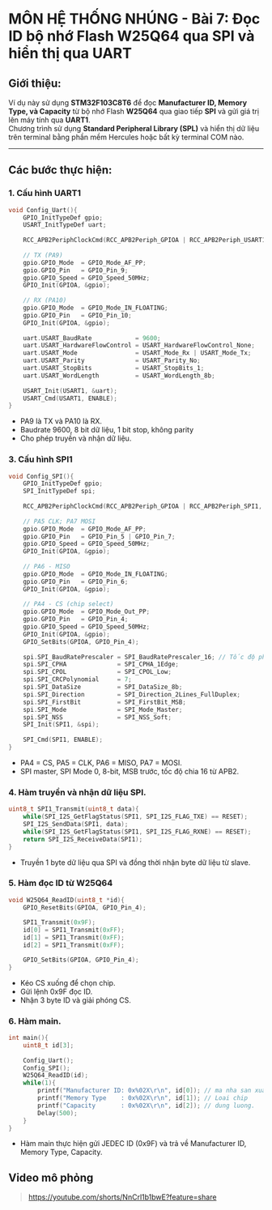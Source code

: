 # MÔN HỆ THỐNG NHÚNG - Bài 7: Đọc ID bộ nhớ Flash W25Q64 qua SPI và hiển thị qua UART

## Giới thiệu:

Ví dụ này sử dụng **STM32F103C8T6** để đọc **Manufacturer ID, Memory Type, và Capacity** từ bộ nhớ Flash **W25Q64** qua giao tiếp **SPI** và gửi giá trị lên máy tính qua **UART1**.  
Chương trình sử dụng **Standard Peripheral Library (SPL)** và hiển thị dữ liệu trên terminal bằng phần mềm Hercules hoặc bất kỳ terminal COM nào.

---

## Các bước thực hiện:

### 1. Cấu hình UART1

```c
void Config_Uart(){
    GPIO_InitTypeDef gpio;
    USART_InitTypeDef uart;
    
    RCC_APB2PeriphClockCmd(RCC_APB2Periph_GPIOA | RCC_APB2Periph_USART1, ENABLE);
    
    // TX (PA9)
    gpio.GPIO_Mode  = GPIO_Mode_AF_PP;
    gpio.GPIO_Pin   = GPIO_Pin_9;
    gpio.GPIO_Speed = GPIO_Speed_50MHz;
    GPIO_Init(GPIOA, &gpio);
    
    // RX (PA10)
    gpio.GPIO_Mode  = GPIO_Mode_IN_FLOATING;
    gpio.GPIO_Pin   = GPIO_Pin_10;
    GPIO_Init(GPIOA, &gpio);
    
    uart.USART_BaudRate            = 9600;
    uart.USART_HardwareFlowControl = USART_HardwareFlowControl_None;
    uart.USART_Mode                = USART_Mode_Rx | USART_Mode_Tx;
    uart.USART_Parity              = USART_Parity_No;
    uart.USART_StopBits            = USART_StopBits_1;
    uart.USART_WordLength          = USART_WordLength_8b;
    
    USART_Init(USART1, &uart);
    USART_Cmd(USART1, ENABLE);
}
```

- PA9 là TX và PA10 là RX.
- Baudrate 9600, 8 bit dữ liệu, 1 bit stop, không parity
- Cho phép truyền và nhận dữ liệu.
### 3. Cấu hình SPI1
```c
void Config_SPI(){
    GPIO_InitTypeDef gpio;
    SPI_InitTypeDef spi;
    
    RCC_APB2PeriphClockCmd(RCC_APB2Periph_GPIOA | RCC_APB2Periph_SPI1, ENABLE);
    
    // PA5 CLK; PA7 MOSI
    gpio.GPIO_Mode  = GPIO_Mode_AF_PP;
    gpio.GPIO_Pin   = GPIO_Pin_5 | GPIO_Pin_7;
    gpio.GPIO_Speed = GPIO_Speed_50MHz;
    GPIO_Init(GPIOA, &gpio);
    
    // PA6 - MISO
    gpio.GPIO_Mode  = GPIO_Mode_IN_FLOATING;
    gpio.GPIO_Pin   = GPIO_Pin_6;
    GPIO_Init(GPIOA, &gpio);
    
    // PA4 - CS (chip select)
    gpio.GPIO_Mode  = GPIO_Mode_Out_PP;
    gpio.GPIO_Pin   = GPIO_Pin_4;
    gpio.GPIO_Speed = GPIO_Speed_50MHz;
    GPIO_Init(GPIOA, &gpio);
    GPIO_SetBits(GPIOA, GPIO_Pin_4);
    
    spi.SPI_BaudRatePrescaler = SPI_BaudRatePrescaler_16; // Tốc độ phù hợp với W25Q64
    spi.SPI_CPHA              = SPI_CPHA_1Edge;
    spi.SPI_CPOL              = SPI_CPOL_Low;
    spi.SPI_CRCPolynomial     = 7;
    spi.SPI_DataSize          = SPI_DataSize_8b;
    spi.SPI_Direction         = SPI_Direction_2Lines_FullDuplex;
    spi.SPI_FirstBit          = SPI_FirstBit_MSB;
    spi.SPI_Mode              = SPI_Mode_Master;
    spi.SPI_NSS               = SPI_NSS_Soft;
    SPI_Init(SPI1, &spi);
    
    SPI_Cmd(SPI1, ENABLE);
}
```
- PA4 = CS, PA5 = CLK, PA6 = MISO, PA7 = MOSI.
- SPI master, SPI Mode 0, 8-bit, MSB trước, tốc độ chia 16 từ APB2.
  
### 4. Hàm truyền và nhận dữ liệu SPI.
```c
uint8_t SPI1_Transmit(uint8_t data){
    while(SPI_I2S_GetFlagStatus(SPI1, SPI_I2S_FLAG_TXE) == RESET);
    SPI_I2S_SendData(SPI1, data);
    while(SPI_I2S_GetFlagStatus(SPI1, SPI_I2S_FLAG_RXNE) == RESET);
    return SPI_I2S_ReceiveData(SPI1);
}
```
- Truyền 1 byte dữ liệu qua SPI và đồng thời nhận byte dữ liệu từ slave.

### 5. Hàm đọc ID từ W25Q64
```c
void W25Q64_ReadID(uint8_t *id){
	GPIO_ResetBits(GPIOA, GPIO_Pin_4);
	
	SPI1_Transmit(0x9F);
	id[0] = SPI1_Transmit(0xFF);
	id[1] = SPI1_Transmit(0xFF);
	id[2] = SPI1_Transmit(0xFF);

	GPIO_SetBits(GPIOA, GPIO_Pin_4);
}
```
- Kéo CS xuống để chọn chip.
- Gửi lệnh 0x9F đọc ID.
- Nhận 3 byte ID và giải phóng CS.
### 6. Hàm main.
```c
int main(){
	uint8_t id[3];
	
	Config_Uart();
	Config_SPI();
	W25Q64_ReadID(id);
	while(1){	
		printf("Manufacturer ID: 0x%02X\r\n", id[0]); // ma nha san xuat : Winbond: 0xEF
        printf("Memory Type    : 0x%02X\r\n", id[1]); // Loai chip
        printf("Capacity       : 0x%02X\r\n", id[2]); // dung luong.
		Delay(500);
	}
}
```
- Hàm main thực hiện gửi JEDEC ID (0x9F) và trả về Manufacturer ID, Memory Type, Capacity.

## Video mô phỏng
> https://youtube.com/shorts/NnCrl1b1bwE?feature=share
